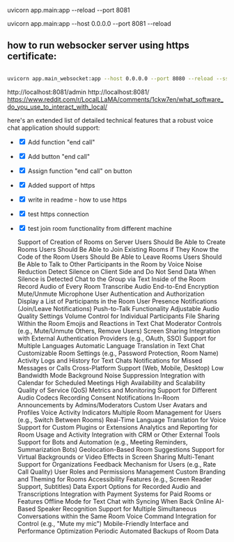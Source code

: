 uvicorn app.main:app --reload --port 8081

uvicorn app.main:app --host 0.0.0.0 --port 8081 --reload

## how to run websocker server using https certificate:

```bash

uvicorn app.main_websocket:app --host 0.0.0.0 --port 8080 --reload --ssl-keyfile key.pem --ssl-certfile cert.pem

```



http://localhost:8081/admin
http://localhost:8081/
https://www.reddit.com/r/LocalLLaMA/comments/1ckw7en/what_software_do_you_use_to_interact_with_local/


here's an extended list of detailed technical features that a robust voice chat application should support:

- <input type="checkbox" checked> Add  function "end call"
- <input type="checkbox" checked> Add  button  "end call"
- <input type="checkbox" checked> Assign function "end call" on button

- <input type="checkbox" checked> Added support of https
- <input type="checkbox" checked> write in  readme - how to use https
- <input type="checkbox" checked> test https connection
- <input type="checkbox" checked> test join room functionality from different machine


    Support of Creation of Rooms on Server
    Users Should Be Able to Create Rooms
    Users Should Be Able to Join Existing Rooms if They Know the Code of the Room
    Users Should Be Able to Leave Rooms
    Users Should Be Able to Talk to Other Participants in the Room by Voice
    Noise Reduction
    Detect Silence on Client Side and Do Not Send Data When Silence is Detected
    Chat to the Group via Text Inside of the Room
    Record Audio of Every Room
    Transcribe Audio
    End-to-End Encryption
    Mute/Unmute Microphone
    User Authentication and Authorization
    Display a List of Participants in the Room
    User Presence Notifications (Join/Leave Notifications)
    Push-to-Talk Functionality
    Adjustable Audio Quality Settings
    Volume Control for Individual Participants
    File Sharing Within the Room
    Emojis and Reactions in Text Chat
    Moderator Controls (e.g., Mute/Unmute Others, Remove Users)
    Screen Sharing
    Integration with External Authentication Providers (e.g., OAuth, SSO)
    Support for Multiple Languages
    Automatic Language Translation in Text Chat
    Customizable Room Settings (e.g., Password Protection, Room Name)
    Activity Logs and History for Text Chats
    Notifications for Missed Messages or Calls
    Cross-Platform Support (Web, Mobile, Desktop)
    Low Bandwidth Mode
    Background Noise Suppression
    Integration with Calendar for Scheduled Meetings
    High Availability and Scalability
    Quality of Service (QoS) Metrics and Monitoring
    Support for Different Audio Codecs
    Recording Consent Notifications
    In-Room Announcements by Admins/Moderators
    Custom User Avatars and Profiles
    Voice Activity Indicators
    Multiple Room Management for Users (e.g., Switch Between Rooms)
    Real-Time Language Translation for Voice
    Support for Custom Plugins or Extensions
    Analytics and Reporting for Room Usage and Activity
    Integration with CRM or Other External Tools
    Support for Bots and Automation (e.g., Meeting Reminders, Summarization Bots)
    Geolocation-Based Room Suggestions
    Support for Virtual Backgrounds or Video Effects in Screen Sharing
    Multi-Tenant Support for Organizations
    Feedback Mechanism for Users (e.g., Rate Call Quality)
    User Roles and Permissions Management
    Custom Branding and Theming for Rooms
    Accessibility Features (e.g., Screen Reader Support, Subtitles)
    Data Export Options for Recorded Audio and Transcriptions
    Integration with Payment Systems for Paid Rooms or Features
    Offline Mode for Text Chat with Syncing When Back Online
    AI-Based Speaker Recognition
    Support for Multiple Simultaneous Conversations within the Same Room
    Voice Command Integration for Control (e.g., "Mute my mic")
    Mobile-Friendly Interface and Performance Optimization
    Periodic Automated Backups of Room Data
